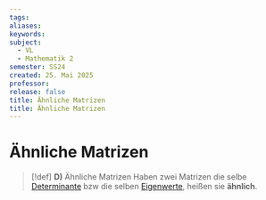 ```yaml
---
tags: 
aliases: 
keywords: 
subject:
  - VL
  - Mathematik 2
semester: SS24
created: 25. Mai 2025
professor:
release: false
title: Ähnliche Matrizen
title: Ähnliche Matrizen
---
```


# Ähnliche Matrizen

> [!def] **D)** Ähnliche Matrizen
> Haben zwei Matrizen die selbe [Determinante](Determinante.md) bzw die selben [Eigenwerte](Eigenvektor.md), heißen sie **ähnlich**.